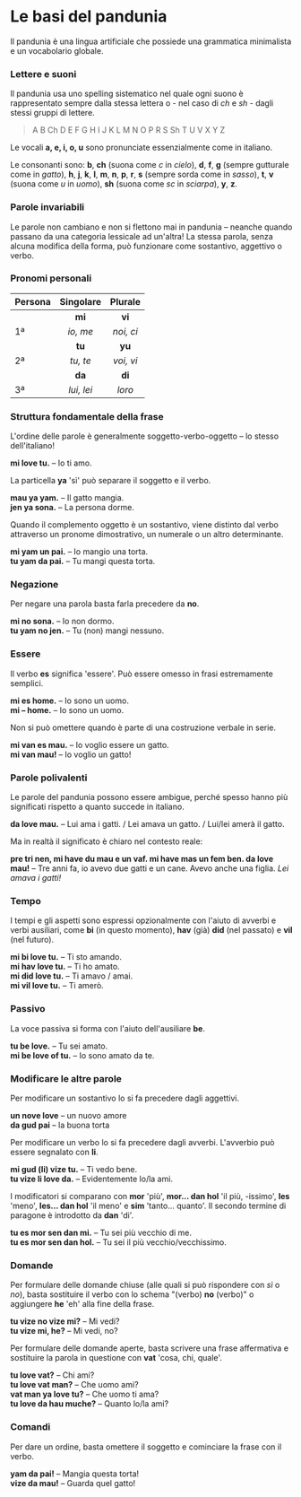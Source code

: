 # Le basi del pandunia

Il pandunia è una lingua artificiale che possiede una grammatica minimalista e un vocabolario globale.

### Lettere e suoni

Il pandunia usa uno spelling sistematico nel quale
ogni suono è rappresentato sempre dalla stessa lettera o - nel caso di _ch_ e _sh_ - dagli stessi gruppi di lettere.

> A B Ch D E F G H I J K L M N O P R S Sh T U V X Y Z

Le vocali **a, e, i, o, u** sono pronunciate essenzialmente come in italiano.

Le consonanti sono:
**b**,
**ch** (suona come _c_ in _cielo_),
**d**,
**f**,
**g** (sempre gutturale come in _gatto_),
**h**,
**j**,
**k**,
**l**,
**m**,
**n**,
**p**,
**r**,
**s** (sempre sorda come in _sasso_),
**t**,
**v** (suona come _u_ in _uomo_),
**sh** (suona come _sc_ in _sciarpa_),
**y**,
**z**.

### Parole invariabili

Le parole non cambiano e non si flettono mai in pandunia
– neanche quando passano da una categoria lessicale ad un'altra!
La stessa parola, senza alcuna modifica della forma, può funzionare come sostantivo, aggettivo o verbo.

### Pronomi personali

| Persona  | Singolare         | Plurale      |
|:---------|:-----------------:|:------------:|
|          | **mi**            | **vi**       |
| 1ª       | _io, me_          | _noi, ci_    |
|          | **tu**            | **yu**       |
| 2ª       | _tu, te_          | _voi, vi_    |
|          | **da**            | **di**       |
| 3ª       | _lui, lei_        | _loro_       |

### Struttura fondamentale della frase

L'ordine delle parole è generalmente soggetto-verbo-oggetto
– lo stesso dell'italiano!

**mi love tu.**
– Io ti amo.

La particella **ya** 'sì' può separare il soggetto e il verbo.

**mau ya yam.**
– Il gatto mangia.  
**jen ya sona.**
– La persona dorme.

Quando il complemento oggetto è un sostantivo, viene distinto dal verbo attraverso un pronome dimostrativo, un numerale o un altro determinante.

**mi yam un pai.**
– Io mangio una torta.  
**tu yam da pai.**
– Tu mangi questa torta.

### Negazione

Per negare una parola basta farla precedere da **no**.

**mi no sona.**
– Io non dormo.  
**tu yam no jen.**
– Tu (non) mangi nessuno.

### Essere

Il verbo
**es**
significa 'essere'.
Può essere omesso in frasi estremamente semplici.

**mi es home.**
– Io sono un uomo.  
**mi – home.**
– Io sono un uomo.

Non si può omettere quando è parte di una costruzione verbale in serie.

**mi van es mau.**
– Io voglio essere un gatto.  
**mi van mau!**
– Io voglio un gatto!

### Parole polivalenti

Le parole del pandunia possono essere ambigue, perché spesso hanno più significati rispetto a quanto succede in italiano.

**da love mau.**
– Lui ama i gatti. / Lei amava un gatto. / Lui/lei amerà il gatto.

Ma in realtà il significato è chiaro nel contesto reale:

**pre tri nen, mi have du mau e un vaf. mi have mas un fem ben. da love mau!**
– Tre anni fa, io avevo due gatti e un cane. Avevo anche una figlia. _Lei amava i gatti!_

### Tempo

I tempi e gli aspetti sono espressi opzionalmente con l'aiuto di avverbi e verbi ausiliari, come
**bi**
(in questo momento),
**hav**
(già)
**did**
(nel passato) e
**vil**
(nel futuro).

**mi bi love tu.**
– Ti sto amando.  
**mi hav love tu.**
– Ti ho amato.  
**mi did love tu.**
– Ti amavo / amai.  
**mi vil love tu.**
– Ti amerò.

### Passivo

La voce passiva si forma con l'aiuto dell'ausiliare
**be**.

**tu be love.**
– Tu sei amato.  
**mi be love of tu.**
– Io sono amato da te.

### Modificare le altre parole

Per modificare un sostantivo lo si fa precedere dagli aggettivi.

**un nove love**
– un nuovo amore  
**da gud pai**
– la buona torta

Per modificare un verbo lo si fa precedere dagli avverbi.
L'avverbio può essere segnalato con
**li**.

**mi gud (li) vize tu.**
– Ti vedo bene.  
**tu vize li love da.**
– Evidentemente lo/la ami.

I modificatori si comparano con
**mor**
'più',
**mor... dan hol**
'il più, -issimo',
**les**
'meno',
**les... dan hol**
'il meno' e
**sim**
'tanto... quanto'.
Il secondo termine di paragone è introdotto da
**dan**
'di'.

**tu es mor sen dan mi.**
– Tu sei più vecchio di me.  
**tu es mor sen dan hol.**
– Tu sei il più vecchio/vecchissimo.

### Domande

Per formulare delle domande chiuse (alle quali si può rispondere con _sì_ o _no_), basta sostituire il verbo con lo schema "(verbo) **no** (verbo)" o aggiungere **he** 'eh' alla fine della frase.

**tu vize no vize mi?**
– Mi vedi?  
**tu vize mi, he?**
– Mi vedi, no?

Per formulare delle domande aperte, basta scrivere una frase affermativa e sostituire la parola in questione con
**vat**
'cosa, chi, quale'.

**tu love vat?**
– Chi ami?  
**tu love vat man?**
– Che uomo ami?  
**vat man ya love tu?**
– Che uomo ti ama?  
**tu love da hau muche?**
– Quanto lo/la ami?

### Comandi

Per dare un ordine, basta omettere il soggetto e cominciare la frase con il verbo.

**yam da pai!**
– Mangia questa torta!  
**vize da mau!**
– Guarda quel gatto!

